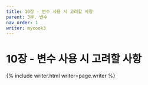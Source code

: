 ```yaml
---
title: 10장 - 변수 사용 시 고려할 사항
parent: 3부. 변수
nav_order: 1
writer: mycook3
---
```


# 10장 - 변수 사용 시 고려할 사항

{% include writer.html writer=page.writer %}
